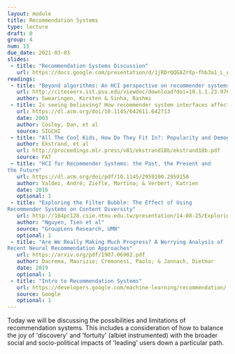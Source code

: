 ```yaml
---
layout: module
title: Recommendation Systems
type: lecture
draft: 0
group: 4
num: 15
due_date: 2021-03-03
slides: 
 - title: "Recommendation Systems Discussion"
   url: https://docs.google.com/presentation/d/1jRDrQQG8ZrXp-fhb3a1_L_AXNwLE5gwnjLD3vqyTsjg/edit?usp=sharing
readings:
 - title: "Beyond algorithms: An HCI perspective on recommender systems"
   url: http://citeseerx.ist.psu.edu/viewdoc/download?doi=10.1.1.23.9764&rep=rep1&type=pdf
   author: Swearingen, Kirsten & Sinha, Rashmi
 - title: Is seeing believing? How recommender system interfaces affect users' opinions
   url: https://dl.acm.org/doi/10.1145/642611.642713
   date: 2003
   author: Cosley, Dan, et al
   source: SIGCHI
 - title: "All The Cool Kids, How Do They Fit In?: Popularity and Demographic Biases in Recommender Evaluation and Effectiveness"
   author: Ekstrand, et al
   url: http://proceedings.mlr.press/v81/ekstrand18b/ekstrand18b.pdf
   source: FAT
 - title: "HCI for Recommender Systems: the Past, the Present and
the Future"
   url: https://dl.acm.org/doi/pdf/10.1145/2959100.2959158
   author: Valdez, André; Ziefle, Martina; & Verbert, Katrien
   date: 2016
   optional: 1
 - title: "Exploring the Filter Bubble: The Effect of Using
Recommender Systems on Content Diversity"
   url: http://184pc128.csie.ntnu.edu.tw/presentation/14-08-25/Exploring%20the%20Filter%20Bubble-%20The%20Effect%20of%20Using%20Recommender%20Systems%20on%20Content%20Diversity.pdf
   author: "Nguyen, Tien et al"
   source: "GroupLens Research, UMN" 
   optional: 1
 - title: "Are We Really Making Much Progress? A Worrying Analysis of
Recent Neural Recommendation Approaches"
   url: https://arxiv.org/pdf/1907.06902.pdf
   author: Dacrema, Maurizio; Cremonesi, Paolo; & Jannach, Dietmar
   date: 2019
   optional: 1
 - title: "Intro to Recommendation Systems"
   url: https://developers.google.com/machine-learning/recommendation/
   source: Google
   optional: 1
---
```


Today we will be discussing the possibilities and limitations of recommendation systems. This includes a consideration of how to balance the joy of 'discovery' and 'fortuity' (albiet instrumented) with the broader social and socio-political impacts of 'leading' users down a particular path.

